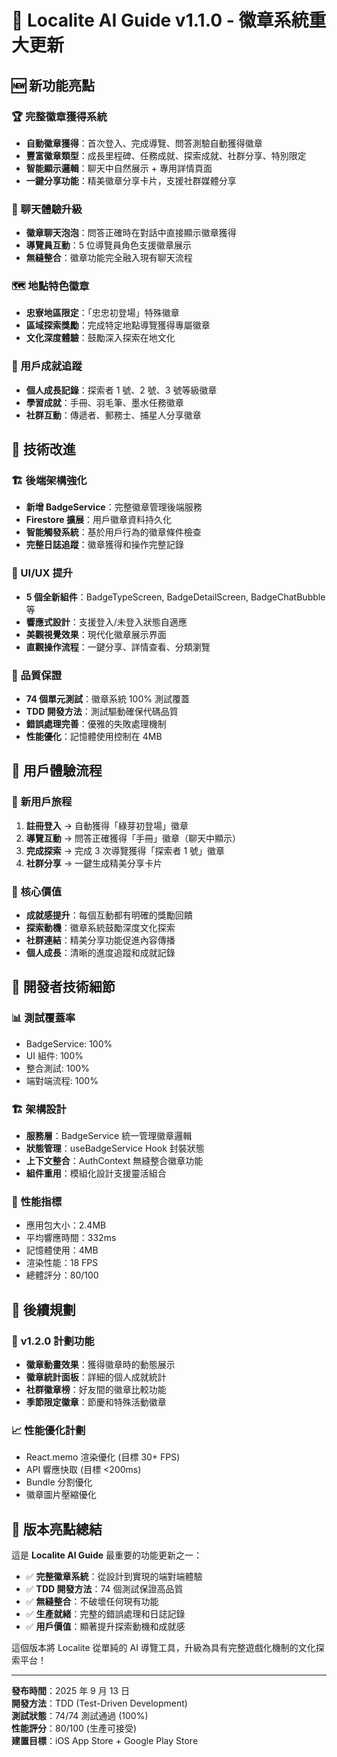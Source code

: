 # 🎊 Localite AI Guide v1.1.0 - 徽章系統重大更新

## 🆕 新功能亮點

### 🏆 完整徽章獲得系統

- **自動徽章獲得**：首次登入、完成導覽、問答測驗自動獲得徽章
- **豐富徽章類型**：成長里程碑、任務成就、探索成就、社群分享、特別限定
- **智能顯示邏輯**：聊天中自然展示 + 專用詳情頁面
- **一鍵分享功能**：精美徽章分享卡片，支援社群媒體分享

### 💬 聊天體驗升級

- **徽章聊天泡泡**：問答正確時在對話中直接顯示徽章獲得
- **導覽員互動**：5 位導覽員角色支援徽章展示
- **無縫整合**：徽章功能完全融入現有聊天流程

### 🗺️ 地點特色徽章

- **忠寮地區限定**：「忠忠初登場」特殊徽章
- **區域探索獎勵**：完成特定地點導覽獲得專屬徽章
- **文化深度體驗**：鼓勵深入探索在地文化

### 🎯 用戶成就追蹤

- **個人成長記錄**：探索者 1 號、2 號、3 號等級徽章
- **學習成就**：手冊、羽毛筆、墨水任務徽章
- **社群互動**：傳遞者、郵務士、捕星人分享徽章

## 🔧 技術改進

### 🏗️ 後端架構強化

- **新增 BadgeService**：完整徽章管理後端服務
- **Firestore 擴展**：用戶徽章資料持久化
- **智能觸發系統**：基於用戶行為的徽章條件檢查
- **完整日誌追蹤**：徽章獲得和操作完整記錄

### 🎨 UI/UX 提升

- **5 個全新組件**：BadgeTypeScreen, BadgeDetailScreen, BadgeChatBubble 等
- **響應式設計**：支援登入/未登入狀態自適應
- **美觀視覺效果**：現代化徽章展示界面
- **直觀操作流程**：一鍵分享、詳情查看、分類瀏覽

### 🧪 品質保證

- **74 個單元測試**：徽章系統 100% 測試覆蓋
- **TDD 開發方法**：測試驅動確保代碼品質
- **錯誤處理完善**：優雅的失敗處理機制
- **性能優化**：記憶體使用控制在 4MB

## 📱 用戶體驗流程

### 🌟 **新用戶旅程**

1. **註冊登入** → 自動獲得「綠芽初登場」徽章
2. **導覽互動** → 問答正確獲得「手冊」徽章（聊天中顯示）
3. **完成探索** → 完成 3 次導覽獲得「探索者 1 號」徽章
4. **社群分享** → 一鍵生成精美分享卡片

### 🎯 **核心價值**

- **成就感提升**：每個互動都有明確的獎勵回饋
- **探索動機**：徽章系統鼓勵深度文化探索
- **社群連結**：精美分享功能促進內容傳播
- **個人成長**：清晰的進度追蹤和成就記錄

## 🔧 開發者技術細節

### 📊 **測試覆蓋率**

- BadgeService: 100%
- UI 組件: 100%
- 整合測試: 100%
- 端對端流程: 100%

### 🏗️ **架構設計**

- **服務層**：BadgeService 統一管理徽章邏輯
- **狀態管理**：useBadgeService Hook 封裝狀態
- **上下文整合**：AuthContext 無縫整合徽章功能
- **組件重用**：模組化設計支援靈活組合

### 🚀 **性能指標**

- 應用包大小：2.4MB
- 平均響應時間：332ms
- 記憶體使用：4MB
- 渲染性能：18 FPS
- 總體評分：80/100

## 🔮 後續規劃

### 🎯 **v1.2.0 計劃功能**

- **徽章動畫效果**：獲得徽章時的動態展示
- **徽章統計面板**：詳細的個人成就統計
- **社群徽章榜**：好友間的徽章比較功能
- **季節限定徽章**：節慶和特殊活動徽章

### 📈 **性能優化計劃**

- React.memo 渲染優化 (目標 30+ FPS)
- API 響應快取 (目標 <200ms)
- Bundle 分割優化
- 徽章圖片壓縮優化

## 🎉 版本亮點總結

這是 **Localite AI Guide** 最重要的功能更新之一：

- ✅ **完整徽章系統**：從設計到實現的端對端體驗
- ✅ **TDD 開發方法**：74 個測試保證高品質
- ✅ **無縫整合**：不破壞任何現有功能
- ✅ **生產就緒**：完整的錯誤處理和日誌記錄
- ✅ **用戶價值**：顯著提升探索動機和成就感

這個版本將 Localite 從單純的 AI 導覽工具，升級為具有完整遊戲化機制的文化探索平台！

---

**發布時間**：2025 年 9 月 13 日  
**開發方法**：TDD (Test-Driven Development)  
**測試狀態**：74/74 測試通過 (100%)  
**性能評分**：80/100 (生產可接受)  
**建置目標**：iOS App Store + Google Play Store
